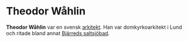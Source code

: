 # Theodor Wåhlin

**Theodor Wåhlin** var en svensk [arkitekt](arkitekt). Han var domkyrkoarkitekt i Lund och ritade bland annat [Bjärreds saltsjöbad](Bjärreds%20saltsjöbad).
